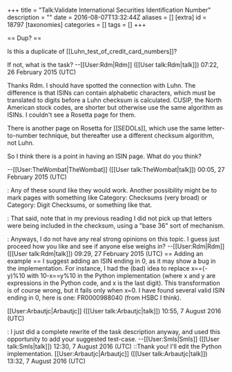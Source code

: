 +++
title = "Talk:Validate International Securities Identification Number"
description = ""
date = 2016-08-07T13:32:44Z
aliases = []
[extra]
id = 18797
[taxonomies]
categories = []
tags = []
+++

== Dup? ==

Is this a duplicate of [[Luhn_test_of_credit_card_numbers]]?

If not, what is the task? --[[User:Rdm|Rdm]] ([[User talk:Rdm|talk]]) 07:22, 26 February 2015 (UTC)

Thanks Rdm. I should have spotted the connection with Luhn. The difference is that ISINs can contain alphabetic characters, which must be translated to digits before a Luhn checksum is calculated. CUSIP, the North American stock codes, are shorter but otherwise use the same algorithm as ISINs. I couldn't see a Rosetta page for them.

There is another page on Rosetta for [[SEDOLs]], which use the same letter-to-number technique, but thereafter use a different checksum algorithm, not Luhn. 

So I think there is a point in having an ISIN page. What do you think?

--[[User:TheWombat|TheWombat]] ([[User talk:TheWombat|talk]]) 00:05, 27 February 2015 (UTC)

: Any of these sound like they would work. Another possibility might be to mark pages with something like Category: Checksums (very broad) or Category: Digit Checksums, or something like that.

: That said, note that in my previous reading I did not pick up that letters were being included in the checksum, using a "base 36" sort of mechanism.

: Anyways, I do not have any real strong opinions on this topic. I guess just proceed how you like and see if anyone else weighs in? --[[User:Rdm|Rdm]] ([[User talk:Rdm|talk]]) 09:29, 27 February 2015 (UTC)
== Adding an example ==
I suggest adding an ISIN ending in 0, as it may show a bug in the implementation. For instance, I had the (bad) idea to replace x==(-y)%10 with 10-x==y%10 in the Python implementation (where x and y are expressions in the Python code, and x is the last digit). This transformation is of course wrong, but it fails only when x=0. I have found several valid ISIN ending in 0, here is one: FR0000988040 (from HSBC I think).

[[User:Arbautjc|Arbautjc]] ([[User talk:Arbautjc|talk]]) 10:55, 7 August 2016 (UTC)

: I just did a complete rewrite of the task description anyway, and used this opportunity to add your suggested test-case. --[[User:Smls|Smls]] ([[User talk:Smls|talk]]) 12:30, 7 August 2016 (UTC)
::Thank you! I'll edit the Python implementation. [[User:Arbautjc|Arbautjc]] ([[User talk:Arbautjc|talk]]) 13:32, 7 August 2016 (UTC)

